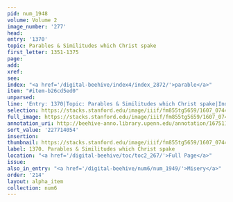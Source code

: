 ```yaml
---
pid: num_1948
volume: Volume 2
image_number: '277'
head:
entry: '1370'
topic: Parables & Similitudes which Christ spake
first_letter: 1351-1375
page:
add:
xref:
see:
index: "<a href='/digital-beehive/index4/index_2872/'>parable</a>"
item: "#item-b26cd5ed0"
unparsed:
line: 'Entry: 1370|Topic: Parables & Similitudes which Christ spake|Index: parable|#item-b26cd5ed0'
selection: https://stacks.stanford.edu/image/iiif/fm855tg5659/1607_0744/390,4054,2882,331/full/0/default.jpg
full_image: https://stacks.stanford.edu/image/iiif/fm855tg5659/1607_0744/full/full/0/default.jpg
annotation_uri: http://beehive-anno.library.upenn.edu/annotation/1675110754621
sort_value: '227714054'
insertion:
thumbnail: https://stacks.stanford.edu/image/iiif/fm855tg5659/1607_0744/390,4054,600,180/250,/0/default.jpg
label: 1370. Parables & Similitudes which Christ spake
location: "<a href='/digital-beehive/toc/toc2_267/'>Full Page</a>"
issue:
also_in_entry: "<a href='/digital-beehive/num6/num_1949/'>Misery</a>"
order: '214'
layout: alpha_item
collection: num6
---
```

